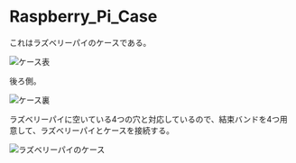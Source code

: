 # Raspberry_Pi_Case
これはラズベリーパイのケースである。

![ケース表](https://lh3.googleusercontent.com/8ZHPwMyBXaFG4-JDEm-5seXjsfFtXv__E0lmPiSfTC1SwLX89wn1drfs5xTw26tsp5scOEU1-SmkwWE80bFjOZueFoAXFR7PvSUM2-MAI6fWwkBMhjpzXkObBw40GqKx8_BnmDxeCADliRTPp805O5AgGycIcp1nB14A1vU6mT-MUEW68iYB-WvgEPYIsyCcOXNWYI4VBfOMIVtDdTacESCGyM7UeGMkm9CqO4s_iRX8r_EpWHGM4QxUoHH81n8EFjQi6zHFH3GiJlIzfouQf7HD2FtQzUkA4NaU5fy0hoNDZ58VHdpPGmNnFn0pCo7xke3kndHVwyGCb57Stmnx1jw_-yBYv4GUgQoY2GkbupdD3PffrqvoeiHTt8oeGLXPyKSzSo7xZUH8_cRx1NM6s9euJT8KmvObFOWPuByKXuVuo9tBbSO1yYIqyGsITbM8cN2WvOz1OLK5JuhobQT8BjvXzNHO32ebNKFcSA1dRQH4RT-FkLqSvH8f3FoXZK0TrwLpF7eKesgEh_JTyZVis2OL9Y2mbm0AI-2vXHWk0Fx5-vwDP2G3sVliYfUeNK81e8pxZyaQ0lzibbz5XzbCu8Bjc5NyVjQ=w1000-h667-no "ケース表")

後ろ側。

![ケース裏](https://lh3.googleusercontent.com/pUgjkCn4dsLs0Ks5pxUyxcybl7JlwPHxjrZyANqtF-I8dmQBEwsvzbfz1w0Nu9GPYo4OfA-hb_oZvz0p55s-DsqWi0P_piV0ARi--ijxeKBV7Q7b7ifU4mKW5VI43cumQCgkLmwrPNNsWQ3ih6xHd6osirs9pSzV9PTitj1TLAQKneR4a6zZ5RaWkrrR4GrpQDiYiWf2nBHITd3SH6egiIolpORc2OfP6OB9IW0q3n8nj4lyODiK1xXS1v5P7q9EodIGAibuF_JgeX3uKM3sHFO-gkDFgpgg205_I3w2WfovsaYzHi4JZL1CN-xK8hkgGh-eWn6yr_c5-WHzq_7Yc6BVuh_U0YTTZcOlCjc6XAhN4JPCRx0t48MiUTsrBeJsGraWnI6n-PBJixq2G69Hb3X0Bd8qA30n9tvKUXsP4AgpO789BInH2Oh_R_yGi-qhww4PlbSia6rjYscWWQUpQORBukLLp4yWe5wcw_gsR2de-U0rBokNIxcZYpukGBPhX65_7FR7_ZofRnI49LA2n4DZHB5jfP4ur67u-Au9Q8rF1RzJCwSJ65u7Sm6qBkqcXJzA070xV1k0pabaAiWVmpDMJ_MYqcg=w1000-h667-no "ケース裏")

ラズベリーパイに空いている4つの穴と対応しているので、結束バンドを4つ用意して、ラズベリーパイとケースを接続する。

![ラズベリーパイのケース](https://lh3.googleusercontent.com/1fZ5uRvNhX2jBvIGlDoZlcCyw8V6NnmRlcEKYr7DqqKtwa3jECvTmtTFFXEYW-8bqnhmP5z1oGxb0Q0D4z7_8X-q82U22YhdlNYvA4j8ffdXx1SsGr-Xv_5PlJ-g6oraRXhQi_28Swn01mFtOr0egm5gBysL_7euwoAuWfmTkOEcUa8T-6vrEjyyCKvW--DoNul0CEsjKa-UOzh_nW_4UlOyvNPYg6Gc2-WGM3eVoD9K_5Eds3MCyuWDl_MZYr7HLsW3a7NVBgACyoTTD0w-sHoU6Pb9E6LtOBCRwS6IwqgMiXwCXvVXs8vJJbWyhjJuzGrQGfadbFBBd2tU7ft-CEnZTBKbL5B9u1B2HWV-KYN0Qx3rj8egqudmlUNAwD7cmhicoTYZEARKi21a9NwGNsZEMeTD5Jcc6IgomVpKSi6VPZQt2ww9IIdQkAxP2D2MUH6gANG2jn0qrvvaIYjdU5dnFHs9NDYw-D8amd_6jztQK1p5oyWjZHVmxfmknoBNrFy0lQeBwUFHGK64aptH9unbKy4jEl6loZLvtPunuCwvQQeVM3t_blH16WdS8YINIM4tZgn1aAU2PrRxmS2BugCPaaqdvdE=w432-h316-no "ラズベリーパイのケース")
